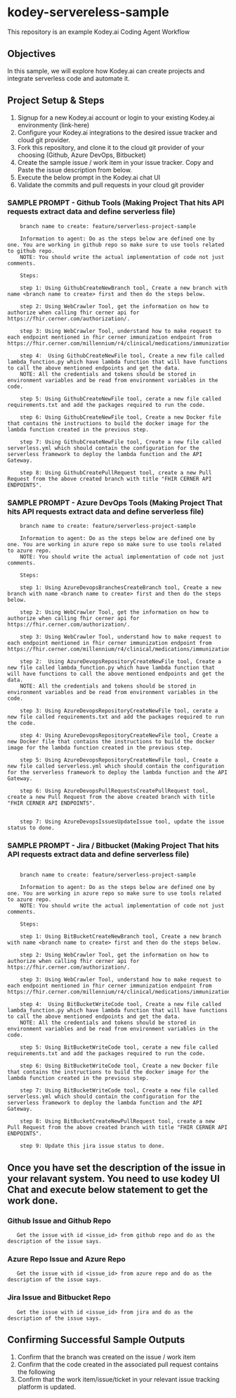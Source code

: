 # kodey-servereless-sample

This repository is an example Kodey.ai Coding Agent Workflow

## Objectives

In this sample, we will explore how Kodey.ai can create projects and integrate serverless code and automate it.

## Project Setup & Steps 

1. Signup for a new Kodey.ai account or login to your existing Kodey.ai environmenty (link-here)
2. Configure your Kodey.ai integrations to the desired issue tracker and cloud git provider.
3. Fork this repository, and clone it to the cloud git provider of your choosing (Github, Azure DevOps, Bitbucket)
4. Create the sample issue / work item in your issue tracker. Copy and Paste the issue description from below.
5. Execute the below prompt in the Kodey.ai chat UI
6. Validate the commits and pull requests in your cloud git provider

### SAMPLE PROMPT - Github Tools (Making Project That hits API requests extract data and define serverless file)
```
    branch name to create: feature/serverless-project-sample

    Information to agent: Do as the steps below are defined one by one. You are working in github repo so make sure to use tools related to github repo.
    NOTE: You should write the actual implementation of code not just comments. 

    Steps:

    step 1: Using GithubCreateNewBranch tool, Create a new branch with name <branch name to create> first and then do the steps below.

    step 2: Using WebCrawler Tool, get the information on how to authorize when calling fhir cerner api for https://fhir.cerner.com/authorization/.

    step 3: Using WebCrawler Tool, understand how to make request to each endpoint mentioned in fhir cerner immunization endpoint from https://fhir.cerner.com/millennium/r4/clinical/medications/immunization/

    step 4:  Using GithubCreateNewFile tool, Create a new file called lambda_function.py which have lambda function that will have functions to call the above mentioned endpoints and get the data.
    NOTE: All the credentials and tokens should be stored in environment variables and be read from environment variables in the code.

    step 5: Using GithubCreateNewFile tool, cerate a new file called requirements.txt and add the packages required to run the code.

    step 6: Using GithubCreateNewFile tool, Create a new Docker file that contains the instructions to build the docker image for the lambda function created in the previous step.

    step 7: Using GithubCreateNewFile tool, Create a new file called serverless.yml which should contain the configuration for the serverless framework to deploy the lambda function and the API Gateway.
    
    step 8: Using GithubCreatePullRequest tool, create a new Pull Request from the above created branch with title "FHIR CERNER API ENDPOINTS".

```

### SAMPLE PROMPT - Azure DevOps Tools (Making Project That hits API requests extract data and define serverless file)
```
    branch name to create: feature/serverless-project-sample

    Information to agent: Do as the steps below are defined one by one. You are working in azure repo so make sure to use tools related to azure repo.
    NOTE: You should write the actual implementation of code not just comments. 
    
    Steps:

    step 1: Using AzureDevopsBranchesCreateBranch tool, Create a new branch with name <branch name to create> first and then do the steps below.

    step 2: Using WebCrawler Tool, get the information on how to authorize when calling fhir cerner api for https://fhir.cerner.com/authorization/.

    step 3: Using WebCrawler Tool, understand how to make request to each endpoint mentioned in fhir cerner immunization endpoint from https://fhir.cerner.com/millennium/r4/clinical/medications/immunization/

    step 2:  Using AzureDevopsRepositoryCreateNewFile tool, Create a new file called lambda_function.py which have lambda function that will have functions to call the above mentioned endpoints and get the data.
    NOTE: All the credentials and tokens should be stored in environment variables and be read from environment variables in the code.

    step 3: Using AzureDevopsRepositoryCreateNewFile tool, cerate a new file called requirements.txt and add the packages required to run the code.

    step 4: Using AzureDevopsRepositoryCreateNewFile tool, Create a new Docker file that contains the instructions to build the docker image for the lambda function created in the previous step.

    step 5: Using AzureDevopsRepositoryCreateNewFile tool, Create a new file called serverless.yml which should contain the configuration for the serverless framework to deploy the lambda function and the API Gateway.
    
    step 6: Using AzureDevopsPullRequestsCreatePullRequest tool, create a new Pull Request from the above created branch with title "FHIR CERNER API ENDPOINTS".


    step 7: Using AzureDevopsIssuesUpdateIssue tool, update the issue status to done.
```

### SAMPLE PROMPT - Jira / Bitbucket (Making Project That hits API requests extract data and define serverless file)
```

    branch name to create: feature/serverless-project-sample

    Information to agent: Do as the steps below are defined one by one. You are working in azure repo so make sure to use tools related to azure repo.
    NOTE: You should write the actual implementation of code not just comments. 
    
    Steps:

    step 1: Using BitBucketCreateNewBranch tool, Create a new branch with name <branch name to create> first and then do the steps below.

    step 2: Using WebCrawler Tool, get the information on how to authorize when calling fhir cerner api for https://fhir.cerner.com/authorization/.

    step 3: Using WebCrawler Tool, understand how to make request to each endpoint mentioned in fhir cerner immunization endpoint from https://fhir.cerner.com/millennium/r4/clinical/medications/immunization/

    step 4:  Using BitBucketWriteCode tool, Create a new file called lambda_function.py which have lambda function that will have functions to call the above mentioned endpoints and get the data.
    NOTE: All the credentials and tokens should be stored in environment variables and be read from environment variables in the code.

    step 5: Using BitBucketWriteCode tool, cerate a new file called requirements.txt and add the packages required to run the code.

    step 6: Using BitBucketWriteCode tool, Create a new Docker file that contains the instructions to build the docker image for the lambda function created in the previous step.

    step 7: Using BitBucketWriteCode tool, Create a new file called serverless.yml which should contain the configuration for the serverless framework to deploy the lambda function and the API Gateway.
    
    step 8: Using BitBucketCreateNewPullRequest tool, create a new Pull Request from the above created branch with title "FHIR CERNER API ENDPOINTS".

    step 9: Update this jira issue status to done.

```

## Once you have set the description of the issue in your relavant system. You need to use kodey UI Chat and execute below statement to get the work done. 

### Github Issue and Github Repo
```
   Get the issue with id <issue_id> from github repo and do as the description of the issue says.
```

### Azure Repo Issue and Azure Repo
```
   Get the issue with id <issue_id> from azure repo and do as the description of the issue says.
```

### Jira Issue and Bitbucket Repo
```
   Get the issue with id <issue_id> from jira and do as the description of the issue says.
```

## Confirming Successful Sample Outputs

1. Confirm that the branch was created on the issue / work item
2. Confirm that the code created in the associated pull request contains the following
3. Confirm that the work item/issue/ticket in your relevant issue tracking platform is updated.